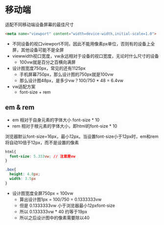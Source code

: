 # 移动端

适配不同移动端设备屏幕的最佳尺寸
```html
<meta name="viewport" content="width=device-width,initial-scale=1.0">
```

- 不同设备的视口viewport不同，因此不能用像素px单位，否则有的设备上全屏，其他设备可能不是全屏
- viewwidth视口宽度，vw永远相对于设备的视口宽度，无论时什么尺寸的设备
  - 100vw就是百分之百横向满屏
- 设计图宽度750px，常见的还有1125px
  - 手机屏幕750px，那么设计图的750px就是100vw
  - 那么设计图48px，是多少vw？100/750 * 48 = 6.4vw
- vw适配方案
  - font-size + rem 

## em & rem
- em 相对于自身元素的字体大小 font-size * 10
- rem 相对于根元素的字体大小，即html的font-size * 10

浏览器默认font-size=16px，最小12px。当设置font-size小于12px时，em和rem将自动10倍于12px，而不是设置的像素

```css
html{
  font-size: 5.333vw; // 注意是vw
}

.box{
  height: 4.8px;
  width: 3.5px
}
```

- 设计图宽度全屏750px = 100vw
  - 算出设计图1px = 100/750 = 0.1333333vw
  - 但是 0.1333333vw 小于浏览器最小12pxfont-size
  - 所以 0.133333vw * 40 约等于19px
  - 所以之后设计图中的像素需要除以40









